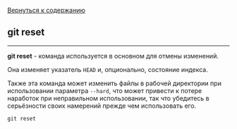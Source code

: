 [Вернуться к содержанию](./readme.md)

## git reset

---

**git reset** - команда используется в основном для отмены изменений.

Она изменяет указатель `HEAD` и, опционально, состояние индекса.

Также эта команда может изменить файлы в рабочей директории при использовании параметра `--hard`, что может привести к потере наработок при неправильном использовании, так что убедитесь в серьёзности своих намерений прежде чем использовать его.

~~~
git reset
~~~